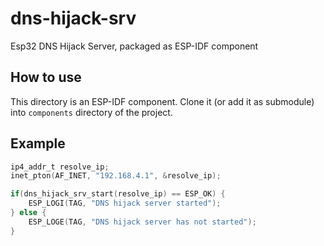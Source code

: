 # dns-hijack-srv
Esp32 DNS Hijack Server, packaged as ESP-IDF component

## How to use

This directory is an ESP-IDF component. Clone it (or add it as submodule) into `components` directory of the project.

## Example

```C
ip4_addr_t resolve_ip;
inet_pton(AF_INET, "192.168.4.1", &resolve_ip);

if(dns_hijack_srv_start(resolve_ip) == ESP_OK) {
    ESP_LOGI(TAG, "DNS hijack server started");
} else {
    ESP_LOGE(TAG, "DNS hijack server has not started");
}
```
